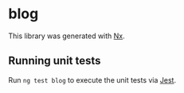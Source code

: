 # blog

This library was generated with [Nx](https://nx.dev).

## Running unit tests

Run `ng test blog` to execute the unit tests via [Jest](https://jestjs.io).
